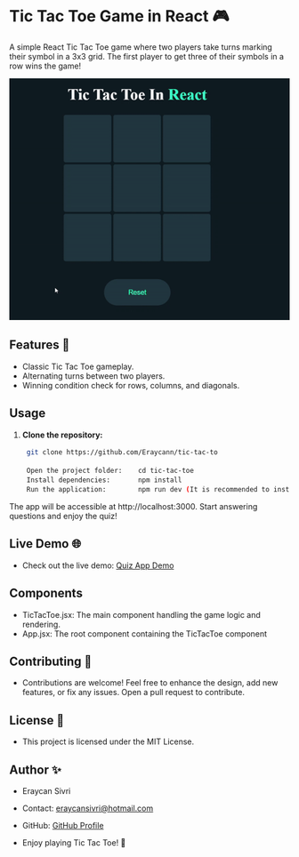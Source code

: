 # Tic Tac Toe Game in React 🎮

A simple React Tic Tac Toe game where two players take turns marking their symbol in a 3x3 grid. The first player to get three of their symbols in a row wins the game!

![Tic Tac Toe](./readme.gif)


## Features 🌟

- Classic Tic Tac Toe gameplay.
- Alternating turns between two players.
- Winning condition check for rows, columns, and diagonals.

## Usage

1. **Clone the repository:**

   ```bash
    git clone https://github.com/Eraycann/tic-tac-to

    Open the project folder:    cd tic-tac-toe
    Install dependencies:       npm install
    Run the application:        npm run dev (It is recommended to install vite for react)

The app will be accessible at http://localhost:3000.
Start answering questions and enjoy the quiz!


## Live Demo 🌐
   - Check out the live demo: [Quiz App Demo](#) 

## Components
   - TicTacToe.jsx: The main component handling the game logic and rendering.
   - App.jsx: The root component containing the TicTacToe component

## Contributing 🤝
   - Contributions are welcome! Feel free to enhance the design, add new features, or fix any issues. Open a pull request to contribute.

## License 📜
   - This project is licensed under the MIT License.

## Author ✨
- Eraycan Sivri
- Contact: eraycansivri@hotmail.com
- GitHub: [GitHub Profile](https://github.com/Eraycann)

- Enjoy playing Tic Tac Toe! 🎉


